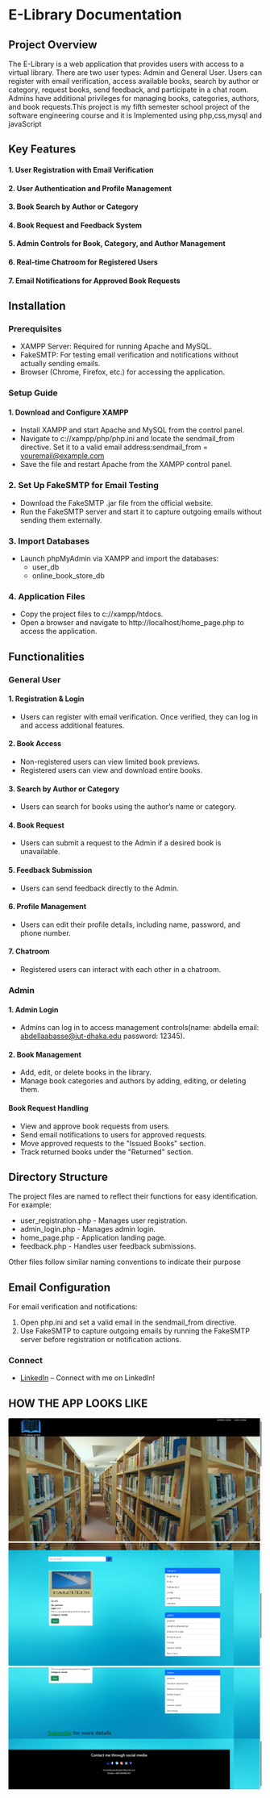 # E-Library Documentation
## Project Overview
The E-Library is a web application that provides users with access to a virtual library. There are two user types: Admin and General User. Users can register with email verification, access available books, search by author or category, request books, send feedback, and participate in a chat room. Admins have additional privileges for managing books, categories, authors, and book requests.This project is my fifth semester school project of the software engineering course and it is Implemented using php,css,mysql and javaScript

## Key Features
#### 1. User Registration with Email Verification
#### 2. User Authentication and Profile Management
#### 3. Book Search by Author or Category
#### 4. Book Request and Feedback System
#### 5. Admin Controls for Book, Category, and Author Management
#### 6. Real-time Chatroom for Registered Users
#### 7. Email Notifications for Approved Book Requests

## Installation
### Prerequisites
- XAMPP Server: Required for running Apache and MySQL.
- FakeSMTP: For testing email verification and notifications without actually sending emails.
- Browser (Chrome, Firefox, etc.) for accessing the application.
  
### Setup Guide
#### 1. Download and Configure XAMPP
- Install XAMPP and start Apache and MySQL from the control panel.
- Navigate to c://xampp/php/php.ini and locate the sendmail_from directive. Set it to a valid email address:sendmail_from = youremail@example.com
- Save the file and restart Apache from the XAMPP control panel.
  
### 2. Set Up FakeSMTP for Email Testing
- Download the FakeSMTP .jar file from the official website.
- Run the FakeSMTP server and start it to capture outgoing emails without sending them externally.
 
### 3. Import Databases
- Launch phpMyAdmin via XAMPP and import the databases:
  - user_db
  - online_book_store_db
    
### 4. Application Files
- Copy the project files to c://xampp/htdocs.
- Open a browser and navigate to http://localhost/home_page.php to access the application.
  
## Functionalities
### General User
#### 1. Registration & Login
- Users can register with email verification. Once verified, they can log in and access additional features.
#### 2. Book Access
- Non-registered users can view limited book previews.
- Registered users can view and download entire books.
#### 3. Search by Author or Category
- Users can search for books using the author’s name or category.
#### 4. Book Request
- Users can submit a request to the Admin if a desired book is unavailable.
#### 5. Feedback Submission
- Users can send feedback directly to the Admin.
#### 6. Profile Management
- Users can edit their profile details, including name, password, and phone number.
#### 7. Chatroom
- Registered users can interact with each other in a chatroom.
  
### Admin
#### 1. Admin Login
- Admins can log in to access management controls(name: abdella email: abdellaabasse@iut-dhaka.edu password: 12345).
#### 2. Book Management
- Add, edit, or delete books in the library.
- Manage book categories and authors by adding, editing, or deleting them.
#### Book Request Handling
- View and approve book requests from users.
- Send email notifications to users for approved requests.
- Move approved requests to the "Issued Books" section.
- Track returned books under the "Returned" section.
  
## Directory Structure
The project files are named to reflect their functions for easy identification. For example:
- user_registration.php - Manages user registration.
- admin_login.php - Manages admin login.
- home_page.php - Application landing page.
- feedback.php - Handles user feedback submissions.
  
Other files follow similar naming conventions to indicate their purpose

## Email Configuration
For email verification and notifications:
1. Open php.ini and set a valid email in the sendmail_from directive.
2. Use FakeSMTP to capture outgoing emails by running the FakeSMTP server before registration or notification actions.

### Connect
- [LinkedIn](https://www.linkedin.com/in/mounbagna-abdella-abasse-875958314/) – Connect with me on LinkedIn!


## HOW THE APP LOOKS LIKE

![alt text](https://github.com/mounbagna/e-library/blob/master/home_page1.png)
![alt text](https://github.com/mounbagna/e-library/blob/master/home_page2.png)
![alt text](https://github.com/mounbagna/e-library/blob/master/home_page3.png)


